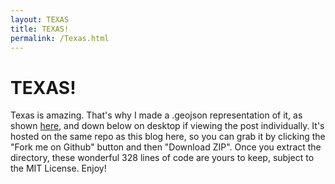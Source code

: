 ```yaml
---
layout: TEXAS
title: TEXAS!
permalink: /Texas.html
---
```


# TEXAS!
Texas is amazing. That's why I made a .geojson representation of it, as shown [here](https://github.com/debium/www/blob/gh-pages/TEXAS.geojson), and down below on desktop if viewing the post individually. It's hosted on the same repo as this blog here, so you can grab it by clicking the "Fork me on Github" button and then "Download ZIP". Once you extract the directory, these wonderful 328 lines of code are yours to keep, subject to the MIT License. Enjoy!
